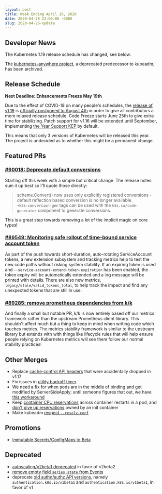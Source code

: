 ```yaml
---
layout: post
title: Week Ending April 26, 2020
date: 2020-04-28 23:00:00 -0000
slug: 2020-04-26-update
---
```


## Developer News

The Kubernetes 1.19 release schedule has changed, see below.

The [kubernetes-anywhere project](https://github.com/kubernetes-retired/kubernetes-anywhere), a deprecated predecessor to kubeadm, has been archived.

## Release Schedule

**Next Deadline: Enhancements Freeze May 19th**

Due to the effect of COVID-19 on many people's schedules, the [release of v1.19](https://github.com/kubernetes/sig-release/tree/master/releases/release-1.19) is [officially postponed to August 4th](https://github.com/kubernetes/sig-release/pull/1065) in order to give all contributors a more relaxed release schedule.  Code Freeze starts June 25th to give extra time for stabilizing.  Patch support for v1.16 will be extended until September, implementing [the Year Support KEP](https://github.com/kubernetes/enhancements/pull/1497) by default.

This means that only 3 versions of Kubernetes will be released this year.  The project is undecided as to whether this might be a permanent change.

## Featured PRs

### [#90018: Deprecate default conversions](https://github.com/kubernetes/kubernetes/pull/90018)

Starting off this week with a simple but critical change. The release notes sum it up best so I'll quote those directly:

> scheme.Convert() now uses only explicitly registered conversions - default reflection based conversion is no longer available. `+k8s:conversion-gen` tags can be used with the `k8s.io/code-generator` component to generate conversions.

This is a great step towards removing a lot of the implicit magic on core types!

### [#89549: Monitoring safe rollout of time-bound service account token](https://github.com/kubernetes/kubernetes/pull/89549)

As part of the push towards short-duration, auto-rotating ServiceAccount tokens, a new extension subsystem and tracking metrics help to test the new code paths without risking system stability. If an expiring token is used and `--service-account-extend-token-expiration` has been enabled, the token expiry will be automatically extended and a log message will be printed with details. There are also new metrics, `legacy/stale/valid_tokens_total`, to help track the impact and find any unexpected tokens that are still in use.

### [#89285: remove prometheus dependencies from k/k](https://github.com/kubernetes/kubernetes/pull/89285)

And finally a small but notable PR, k/k is now entirely based off our metrics framework rather than the upstream Prometheus client library. This shouldn't affect much but a thing to keep in mind when writing code which touches metrics. The metrics stability framework is similar to the upstream library but extends with with things like lifecycle rules that will help ensure people relying on Kubernetes metrics will see them follow our normal stability practices!

## Other Merges

* Replace [cache-control API headers](https://github.com/kubernetes/kubernetes/pull/90468) that were accidentally dropped in v1.17
* Fix issues in [utility backoff timer](https://github.com/kubernetes/kubernetes/pull/90476/files)
* We need a fix for when pods are in the middle of binding and get modified by ServerSideApply; until someone figures that out, we have [this workaround](https://github.com/kubernetes/kubernetes/pull/90373)
* Keep [container CPU reservations](https://github.com/kubernetes/kubernetes/pull/90377) across container restarts in a pod, and [don't give up reservations](https://github.com/kubernetes/kubernetes/pull/90419) owned by an init container
* Make kubeadm [respect `--resolv-conf`](https://github.com/kubernetes/kubernetes/pull/90394)

## Promotions

* [Immutable Secrets/ConfigMaps to Beta](https://github.com/kubernetes/kubernetes/pull/89594)

## Deprecated

* [autoscaling/v2beta1 deprecated](https://github.com/kubernetes/kubernetes/pull/90463) in favor of v2beta2
* [remove empty field `series.state` from Events](https://github.com/kubernetes/kubernetes/pull/90449)
* deprecate [old authn/authz API versions](https://github.com/kubernetes/kubernetes/pull/90458), namely `authentication.k8s.io/v1beta1` and `authentication.k8s.io/v1beta1`, in favor of v1
